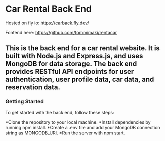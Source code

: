 # Car Rental Back End

Hosted on fly io:  https://carback.fly.dev/

Fontend here: https://github.com/tommimaki/rentacar

## This is the back end for a car rental website. It is built with Node.js and Express.js, and uses MongoDB for data storage. The back end provides RESTful API endpoints for user authentication, user profile data, car data, and reservation data.

### Getting Started
To get started with the back end, follow these steps:

*Clone the repository to your local machine.
*Install dependencies by running npm install.
*Create a .env file and add your MongoDB connection string as MONGODB_URI.
*Run the server with npm start.
